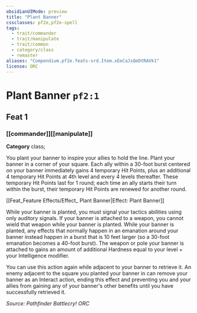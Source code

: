 ```yaml
---
obsidianUIMode: preview
title: "Plant Banner"
cssclasses: pf2e,pf2e-spell
tags:
  - trait/commander
  - trait/manipulate
  - trait/common
  - category/class
  - remaster
aliases: "Compendium.pf2e.feats-srd.Item.xEeCaJsQeDtRAVk1"
license: ORC
---
```

# Plant Banner `pf2:1`
## Feat 1
### [[commander]][[manipulate]]

**Category** class; 




You plant your banner to inspire your allies to hold the line. Plant your banner in a corner of your square. Each ally within a 30-foot burst centered on your banner immediately gains 4 temporary Hit Points, plus an additional 4 temporary Hit Points at 4th level and every 4 levels thereafter. These temporary Hit Points last for 1 round; each time an ally starts their turn within the burst, their temporary Hit Points are renewed for another round.

[[Feat_Feature Effects/Effect_ Plant Banner|Effect: Plant Banner]]

While your banner is planted, you must signal your tactics abilities using only auditory signals. If your banner is attached to a weapon, you cannot wield that weapon while your banner is planted. While your banner is planted, any effects that normally happen in an emanation around your banner instead happen in a burst that is 10 feet larger (so a 30-foot emanation becomes a 40-foot burst). The weapon or pole your banner is attached to gains an amount of additional Hardness equal to your level + your Intelligence modifier.

You can use this action again while adjacent to your banner to retrieve it. An enemy adjacent to the square you planted your banner in can remove your banner as an Interact action, ending this effect and preventing you and your allies from gaining any of your banner's other benefits until you have successfully retrieved it.

*Source: Pathfinder Battlecry!*
*ORC*